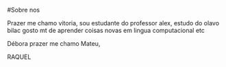 #Sobre nos

Prazer me chamo vitoria, sou estudante do professor alex, estudo do olavo bilac gosto mt de aprender coisas novas em lingua computacional etc

Débora
prazer me chamo Mateu,  

RAQUEL
<!---
astchutchucas/astchutchucas is a ✨ special ✨ repository because its `README.md` (this file) appears on your GitHub profile.
You can click the Preview link to take a look at your changes.
--->
